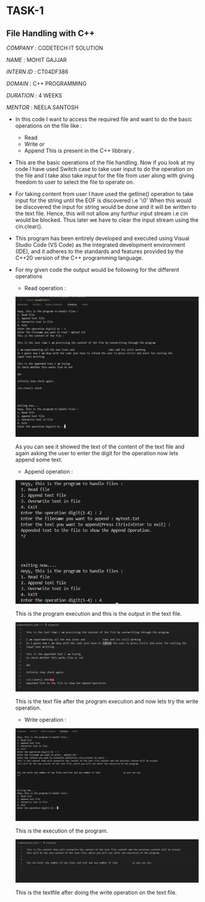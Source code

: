 # TASK-1

## File Handling with C++

*COMPANY* : CODETECH IT SOLUTION

*NAME* : MOHIT GAJJAR

*INTERN ID* : CT04DF386

*DOMAIN* : C++ PROGRAMMING

*DURATION* : 4 WEEKS

*MENTOR* : NEELA SANTOSH

- In this code I want to access the required file and want to do the basic operations on the file like : 
    - Read
    - Write or
    - Append
  This is present in the C++ libbrary **<fstream>**.

- This are the basic operations of the file handling.
Now if you look at my code I have used Switch case to take user input to do the operation on the file and I take also take input for the file from user along with giving freedom to user to select the file to operate on.

- For taking content from user I have used the getline() operation to take input for the string until the EOF is discovered i.e '\0'
When this would be discovered the input for string would be done and it will be written to the text file. Hence, this will not allow any furthur input stream i.e cin would be blocked. Thus later we have to clear the input stream using the cin.clear().

- This program has been entirely developed and executed using Visual Studio Code (VS Code) as the integrated development environment (IDE), and it adheres to the standards and features provided by the C++20 version of the C++ programming language.
 
- For my given code the output would be following for the different operations
    - Read operation : 
    
    ![output of the read operation](image.png)
    
    As you can see it showed the text of the content of the text file and again asking the user to enter the digit for the operation now lets append some text.
    - Append operation :

    ![output of the append operation](image-1.png)

    This is the program execution and this is the output in the text file.

    ![Text file output](image-2.png)

    This is the text file after the program execution and now lets try the write operation.

    - Write operation : 

    ![write operation output](image-3.png)

    This is the execution of the program.

    ![this is the text file after the execution of the program](image-4.png)

    This is the textfile after doing the write operation on the text file.
